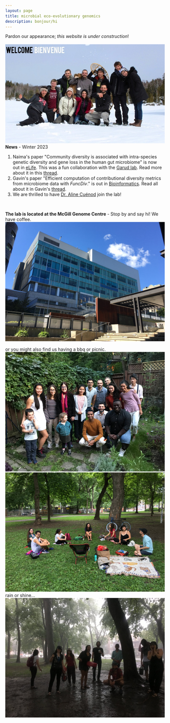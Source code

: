 ```yaml
---
layout: page
title: microbial eco-evolutionary genomics
description: bonjour/hi
---
```

Pardon our appearance; *this website is under construction*!  
<br>
![Lab photo](assets/pics/welcome.jpg)
<br>
**News** - Winter 2023 

1. Naima's paper "Community diversity is associated with intra-species genetic diversity and gene loss in the human gut microbiome" is now out in [eLife](https://elifesciences.org/articles/78530). This was a fun collaboration with the [Garud lab](https://bioscience.ucla.edu/people/nandita-garud/). Read more about it in this [thread](https://twitter.com/bjesseshapiro/status/1623759198516305920?s=20).
2. Gavin's paper "Efficient computation of contributional diversity metrics from microbiome data with *FuncDiv*." is out in [Bioinformatics](https://doi.org/10.1093/bioinformatics/btac809). Read all about it in Gavin's [thread](https://twitter.com/gavin_m_douglas/status/1622951069293903874?s=20).
3. We are thrilled to have [Dr. Aline Cuénod](https://scholar.google.com/citations?user=6OxAByoAAAAJ&hl=en) join the lab!
<br>


**The lab is located at the McGill Genome Centre** - Stop by and say hi! We have coffee.  
![centre](assets/pics/genomecentre.jpeg)

or you might also find us having a bbq or picnic. 
![bbq2019](assets/pics/bbq2019.jpeg) 
<br> 
![picnic](assets/pics/picnic1.jpeg)  
rain or shine...  
![picnic](assets/pics/picnic2.jpeg)